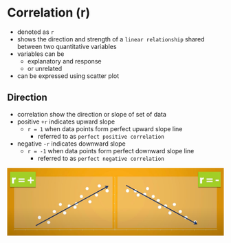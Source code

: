 # Correlation (r)

* denoted as `r`
* shows the direction and strength of a `linear relationship` shared between two quantitative variables
* variables can be
  * explanatory and response
  * or unrelated
* can be expressed using scatter plot

## Direction

* correlation show the direction or slope of set of data
* positive `+r` indicates upward slope
  * `r = 1` when data points form perfect upward slope line
    * referred to as `perfect positive correlation`
* negative `-r` indicates downward slope
  * `r = -1` when data points form perfect downward slope line
    * referred to as `perfect negative correlation`

![Image Correlation Direction](img/005.correlation_and_regression-1003085730.png)